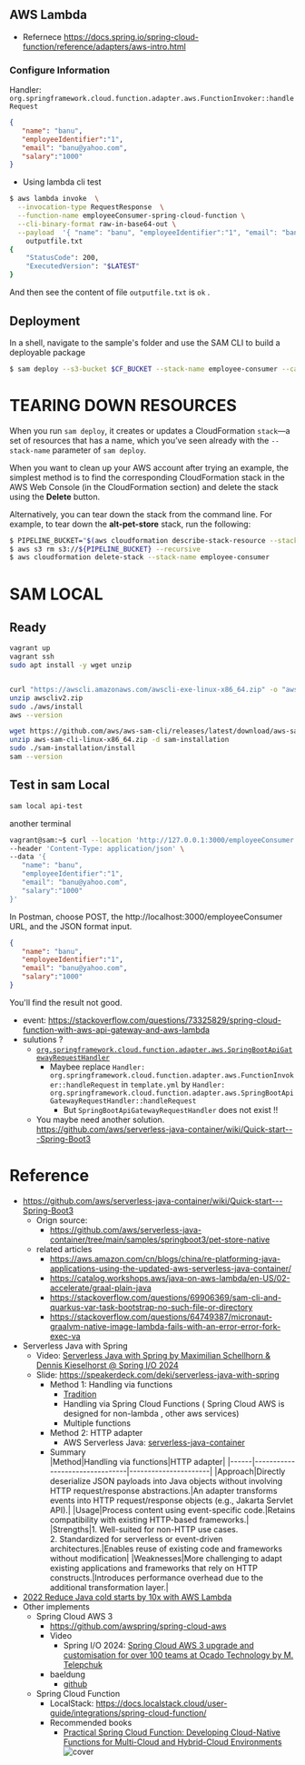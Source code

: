 ## AWS Lambda
* Refernece
https://docs.spring.io/spring-cloud-function/reference/adapters/aws-intro.html

### Configure Information
Handler: `org.springframework.cloud.function.adapter.aws.FunctionInvoker::handleRequest`
```json
{
   "name": "banu",
   "employeeIdentifier":"1",
   "email": "banu@yahoo.com",
   "salary":"1000"
}
```
* Using lambda cli test
```bash
$ aws lambda invoke  \
  --invocation-type RequestResponse  \
  --function-name employeeConsumer-spring-cloud-function \
  --cli-binary-format raw-in-base64-out \
  --payload  '{ "name": "banu", "employeeIdentifier":"1", "email": "banu@yahoo.com","salary":"1000"}' \
    outputfile.txt
{
    "StatusCode": 200,
    "ExecutedVersion": "$LATEST"
}
```
And then see the content of file `outputfile.txt`  is `ok` .

## Deployment
In a shell, navigate to the sample's folder and use the SAM CLI to build a deployable package

```bash
$ sam deploy --s3-bucket $CF_BUCKET --stack-name employee-consumer --capabilities CAPABILITY_IAM
```

# TEARING DOWN RESOURCES
When you run `sam deploy`, it creates or updates a CloudFormation `stack`—a set of resources that has a name, which you’ve seen already with the `--stack-name` parameter of `sam deploy`.

When you want to clean up your AWS account after trying an example, the simplest method is to find the corresponding CloudFormation stack in the AWS Web Console (in the CloudFormation section) and delete the stack using the **Delete** button.

Alternatively, you can tear down the stack from the command line. For example, to tear down the **alt-pet-store** stack, run the following:
```bash
$ PIPELINE_BUCKET="$(aws cloudformation describe-stack-resource --stack-name employee-consumer --logical-resource-id PipelineStartBucket --query 'StackResourceDetail.PhysicalResourceId' --output text)" 
$ aws s3 rm s3://${PIPELINE_BUCKET} --recursive
$ aws cloudformation delete-stack --stack-name employee-consumer
```

# SAM LOCAL
## Ready
```bash
vagrant up
vagrant ssh
sudo apt install -y wget unzip


curl "https://awscli.amazonaws.com/awscli-exe-linux-x86_64.zip" -o "awscliv2.zip"
unzip awscliv2.zip
sudo ./aws/install
aws --version

wget https://github.com/aws/aws-sam-cli/releases/latest/download/aws-sam-cli-linux-x86_64.zip
unzip aws-sam-cli-linux-x86_64.zip -d sam-installation
sudo ./sam-installation/install
sam --version
```
## Test in sam Local
```bash
sam local api-test
```
another terminal
```bash
vagrant@sam:~$ curl --location 'http://127.0.0.1:3000/employeeConsumer' \
--header 'Content-Type: application/json' \
--data '{
   "name": "banu",
   "employeeIdentifier":"1",
   "email": "banu@yahoo.com",
   "salary":"1000"
}'
```

In Postman, choose POST, the http://localhost:3000/employeeConsumer URL, and the JSON format input.
```json
{
   "name": "banu",
   "employeeIdentifier":"1",
   "email": "banu@yahoo.com",
   "salary":"1000"
}
```
You'll find the result not good. 
* event: 
  https://stackoverflow.com/questions/73325829/spring-cloud-function-with-aws-api-gateway-and-aws-lambda
* sulutions ?  
  * [`org.springframework.cloud.function.adapter.aws.SpringBootApiGatewayRequestHandler`](./https://docs.spring.io/spring-cloud-function/docs/current/reference/html/aws.html#_http_and_api_gateway)
     * Maybee replace `Handler: org.springframework.cloud.function.adapter.aws.FunctionInvoker::handleRequest` in `template.yml` by `Handler: org.springframework.cloud.function.adapter.aws.SpringBootApiGatewayRequestHandler::handleRequest`
       * But `SpringBootApiGatewayRequestHandler` does not exist !!
  * You maybe need another solution. https://github.com/aws/serverless-java-container/wiki/Quick-start---Spring-Boot3
# Reference
* https://github.com/aws/serverless-java-container/wiki/Quick-start---Spring-Boot3
  * Orign source: 
    * https://github.com/aws/serverless-java-container/tree/main/samples/springboot3/pet-store-native
  * related articles 
    * https://aws.amazon.com/cn/blogs/china/re-platforming-java-applications-using-the-updated-aws-serverless-java-container/
    * https://catalog.workshops.aws/java-on-aws-lambda/en-US/02-accelerate/graal-plain-java
    * https://stackoverflow.com/questions/69906369/sam-cli-and-quarkus-var-task-bootstrap-no-such-file-or-directory
    * https://stackoverflow.com/questions/64749387/micronaut-graalvm-native-image-lambda-fails-with-an-error-error-fork-exec-va
* Serverless Java with Spring
  * Video: [Serverless Java with Spring by Maximilian Schellhorn & Dennis Kieselhorst @ Spring I/O 2024](https://youtu.be/AFIHug_HujI)
  * Slide: https://speakerdeck.com/deki/serverless-java-with-spring
    * Method 1: Handling via functions
      * [Tradition](https://docs.aws.amazon.com/zh_tw/lambda/latest/dg/java-handler.html#java-best-practices)
      * Handling via Spring Cloud Functions ( Spring Cloud AWS is designed for non-lambda , other aws services)
      * Multiple functions
    * Method 2: HTTP adapter
      * AWS Serverless Java: [serverless-java-container](https://github.com/aws/serverless-java-container)
    * Summary    
      |Method|Handling via functions|HTTP adapter|
      |------|--------------------------------|----------------------|
      |Approach|Directly deserialize JSON payloads into Java objects without involving HTTP request/response abstractions.|An adapter transforms events into HTTP request/response objects (e.g., Jakarta Servlet API).|
      |Usage|Process content using event-specific code.|Retains compatibility with existing HTTP-based frameworks.|
      |Strengths|1. Well-suited for non-HTTP use cases.<br/>2. Standardized for serverless or event-driven architectures.|Enables reuse of existing code and frameworks without modification|
      |Weaknesses|More challenging to adapt existing applications and frameworks that rely on HTTP constructs.|Introduces performance overhead due to the additional transformation layer.|
* [2022 Reduce Java cold starts by 10x with AWS Lambda](https://youtu.be/Y5b8_KToeDY?t=1163)
* Other implements
  * Spring Cloud AWS 3
    * https://github.com/awspring/spring-cloud-aws
    * Video
      * Spring I/O 2024: [Spring Cloud AWS 3 upgrade and customisation for over 100 teams at Ocado Technology by M. Telepchuk](https://youtu.be/-PgFoRGaa6s)
    * baeldung
       * [github](https://github.com/eugenp/tutorials/tree/master/spring-cloud-modules/spring-cloud-aws-v3) 
  * Spring Cloud Function
    * LocalStack: https://docs.localstack.cloud/user-guide/integrations/spring-cloud-function/ 
    * Recommended books
      * [Practical Spring Cloud Function: Developing Cloud-Native Functions for Multi-Cloud and Hybrid-Cloud Environments](https://link.springer.com/book/10.1007/978-1-4842-8913-6) ![cover](https://learning.oreilly.com/library/cover/9781484289136/250w/)
